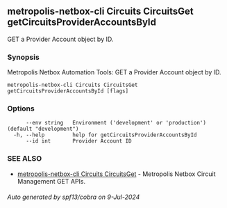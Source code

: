 ## metropolis-netbox-cli Circuits CircuitsGet getCircuitsProviderAccountsById

GET a Provider Account object by ID.

### Synopsis


Metropolis Netbox Automation Tools:
  GET a Provider Account object by ID.

```
metropolis-netbox-cli Circuits CircuitsGet getCircuitsProviderAccountsById [flags]
```

### Options

```
      --env string   Environment ('development' or 'production') (default "development")
  -h, --help         help for getCircuitsProviderAccountsById
      --id int       Provider Account ID
```

### SEE ALSO

* [metropolis-netbox-cli Circuits CircuitsGet]()	 - Metropolis Netbox Circuit Management GET APIs.

###### Auto generated by spf13/cobra on 9-Jul-2024

